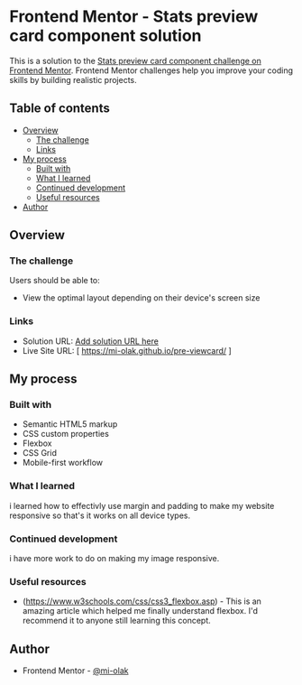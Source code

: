 # Frontend Mentor - Stats preview card component solution

This is a solution to the [Stats preview card component challenge on Frontend Mentor](https://www.frontendmentor.io/challenges/stats-preview-card-component-8JqbgoU62). Frontend Mentor challenges help you improve your coding skills by building realistic projects. 

## Table of contents

- [Overview](#overview)
  - [The challenge](#the-challenge)
  - [Links](#links)
- [My process](#my-process)
  - [Built with](#built-with)
  - [What I learned](#what-i-learned)
  - [Continued development](#continued-development)
  - [Useful resources](#useful-resources)
- [Author](#author)


## Overview

### The challenge

Users should be able to:

- View the optimal layout depending on their device's screen size


### Links

- Solution URL: [Add solution URL here](https://your-solution-url.com)
- Live Site URL: [ https://mi-olak.github.io/pre-viewcard/ ]

## My process

### Built with

- Semantic HTML5 markup
- CSS custom properties
- Flexbox
- CSS Grid
- Mobile-first workflow


### What I learned

i learned how to effectivly use margin and padding to make my website responsive so that's it works on all device types.



### Continued development

i have more work to do on making my image responsive.

### Useful resources

- (https://www.w3schools.com/css/css3_flexbox.asp) - This is an amazing article which helped me finally understand flexbox. I'd recommend it to anyone still learning this concept.


## Author

- Frontend Mentor - [@mi-olak]( https://www.frontendmentor.io/profile/mi-olak)

